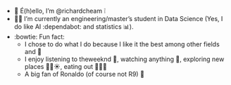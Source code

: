 - 👋 É(h)ello, I’m @richardcheam :grey_exclamation:
- :technologist: I’m currently an engineering/master’s student in Data Science (Yes, I do like AI :dependabot: and statistics :bar_chart:).
- :bowtie: Fun fact:
   - I chose to do what I do because I like it the best among other fields and :money_with_wings:
   - I enjoy listening to theweeknd :musical_score:, watching anything :movie_camera:, exploring new places :ocean::palm_tree::sunny:, eating out :ramen::meat_on_bone::tea:
   - A big fan of Ronaldo (of course not R9) :goat:

<!---
richardcheam/richardcheam is a ✨ special ✨ repository because its `README.md` (this file) appears on your GitHub profile.
You can click the Preview link to take a look at your changes.
--->
